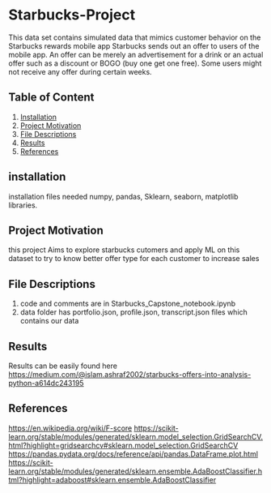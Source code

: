 # Starbucks-Project
This data set contains simulated data that mimics customer behavior on the Starbucks rewards mobile app
Starbucks sends out an offer to users of the mobile app. An offer can be merely an advertisement for a drink or an actual offer such as a discount or BOGO (buy one get one free). Some users might not receive any offer during certain weeks.


## Table of Content
1. [Installation](#installation)
2. [Project Motivation](#project-motivation)
3. [File Descriptions](#file-descriptions)
4. [Results](#Results)
5. [References](#References)


## installation
installation files needed numpy, pandas, Sklearn, seaborn, matplotlib libraries.

## Project Motivation
this project Aims to explore starbucks cutomers and apply ML on this dataset to try to know better offer type for each customer to increase sales

## File Descriptions
1. code and comments are in Starbucks_Capstone_notebook.ipynb
2. data folder has portfolio.json, profile.json, transcript.json files which contains our data

 ## Results
 Results can be easily found here https://medium.com/@islam.ashraf2002/starbucks-offers-into-analysis-python-a614dc243195
 
## References
https://en.wikipedia.org/wiki/F-score
https://scikit-learn.org/stable/modules/generated/sklearn.model_selection.GridSearchCV.html?highlight=gridsearchcv#sklearn.model_selection.GridSearchCV
https://pandas.pydata.org/docs/reference/api/pandas.DataFrame.plot.html
https://scikit-learn.org/stable/modules/generated/sklearn.ensemble.AdaBoostClassifier.html?highlight=adaboost#sklearn.ensemble.AdaBoostClassifier
